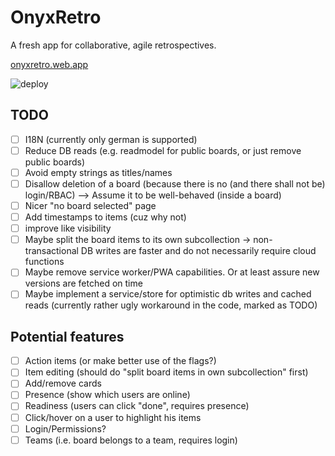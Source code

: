 # OnyxRetro

A fresh app for collaborative, agile retrospectives.

[onyxretro.web.app](https://onyxretro.web.app)

![deploy](https://github.com/patricsteiner/retronyx/workflows/deploy/badge.svg)

## TODO

- [ ] I18N (currently only german is supported)
- [ ] Reduce DB reads (e.g. readmodel for public boards, or just remove public boards)
- [ ] Avoid empty strings as titles/names
- [ ] Disallow deletion of a board (because there is no (and there shall not be) login/RBAC) --> Assume it to be well-behaved (inside a board)
- [ ] Nicer "no board selected" page
- [ ] Add timestamps to items (cuz why not)
- [ ] improve like visibility
- [ ] Maybe split the board items to its own subcollection -> non-transactional DB writes are faster and do not necessarily require cloud functions
- [ ] Maybe remove service worker/PWA capabilities. Or at least assure new versions are fetched on time
- [ ] Maybe implement a service/store for optimistic db writes and cached reads (currently rather ugly workaround in the code, marked as TODO)

## Potential features

- [ ] Action items (or make better use of the flags?)
- [ ] Item editing (should do "split board items in own subcollection" first)
- [ ] Add/remove cards
- [ ] Presence (show which users are online)
- [ ] Readiness (users can click "done", requires presence)
- [ ] Click/hover on a user to highlight his items
- [ ] Login/Permissions?
- [ ] Teams (i.e. board belongs to a team, requires login)
